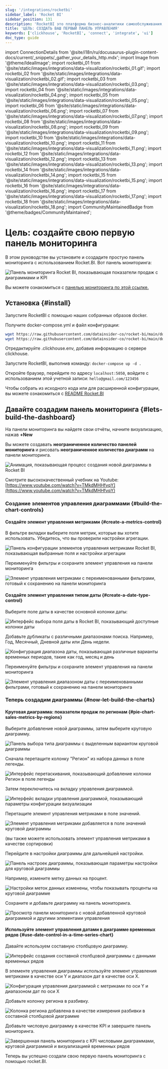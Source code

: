 ```yaml
---
slug: '/integrations/rocketbi'
sidebar_label: 'Rocket BI'
sidebar_position: 131
description: 'RocketBI это платформа бизнес-аналитики самообслуживания, которая'
title: 'ЦЕЛЬ: СОЗДАТЬ ВАШ ПЕРВЫЙ ПАНЕЛЬ УПРАВЛЕНИЯ'
keywords: ['clickhouse', 'RocketBI', 'connect', 'integrate', 'ui']
doc_type: guide
---
```

import ConnectionDetails from '@site/i18n/ru/docusaurus-plugin-content-docs/current/_snippets/_gather_your_details_http.mdx';
import Image from '@theme/IdealImage';
import rocketbi_01 from '@site/static/images/integrations/data-visualization/rocketbi_01.gif';
import rocketbi_02 from '@site/static/images/integrations/data-visualization/rocketbi_02.gif';
import rocketbi_03 from '@site/static/images/integrations/data-visualization/rocketbi_03.png';
import rocketbi_04 from '@site/static/images/integrations/data-visualization/rocketbi_04.png';
import rocketbi_05 from '@site/static/images/integrations/data-visualization/rocketbi_05.png';
import rocketbi_06 from '@site/static/images/integrations/data-visualization/rocketbi_06.png';
import rocketbi_07 from '@site/static/images/integrations/data-visualization/rocketbi_07.png';
import rocketbi_08 from '@site/static/images/integrations/data-visualization/rocketbi_08.png';
import rocketbi_09 from '@site/static/images/integrations/data-visualization/rocketbi_09.png';
import rocketbi_10 from '@site/static/images/integrations/data-visualization/rocketbi_10.png';
import rocketbi_11 from '@site/static/images/integrations/data-visualization/rocketbi_11.png';
import rocketbi_12 from '@site/static/images/integrations/data-visualization/rocketbi_12.png';
import rocketbi_13 from '@site/static/images/integrations/data-visualization/rocketbi_13.png';
import rocketbi_14 from '@site/static/images/integrations/data-visualization/rocketbi_14.png';
import rocketbi_15 from '@site/static/images/integrations/data-visualization/rocketbi_15.png';
import rocketbi_16 from '@site/static/images/integrations/data-visualization/rocketbi_16.png';
import rocketbi_17 from '@site/static/images/integrations/data-visualization/rocketbi_17.png';
import rocketbi_18 from '@site/static/images/integrations/data-visualization/rocketbi_18.png';
import CommunityMaintainedBadge from '@theme/badges/CommunityMaintained';


# Цель: создайте свою первую панель мониторинга

<CommunityMaintainedBadge/>

В этом руководстве вы установите и создадите простую панель мониторинга с использованием Rocket.BI.
Вот панель мониторинга:

<Image size="md" img={rocketbi_01} alt="Панель мониторинга Rocket BI, показывающая показатели продаж с диаграммами и KPI" border />
<br/>

Вы можете ознакомиться с [панелью мониторинга по этой ссылке.](https://demo.rocket.bi/dashboard/sales-dashboard-7?token=7eecf750-cbde-4c53-8fa8-8b905fec667e)

## Установка {#install}

Запустите RocketBI с помощью наших собранных образов docker.

Получите docker-compose.yml и файл конфигурации:

```bash
wget https://raw.githubusercontent.com/datainsider-co/rocket-bi/main/docker/docker-compose.yml
wget https://raw.githubusercontent.com/datainsider-co/rocket-bi/main/docker/.clickhouse.env
```
Отредактируйте .clickhouse.env, добавив информацию о сервере clickhouse.

Запустите RocketBI, выполнив команду: ``` docker-compose up -d . ```

Откройте браузер, перейдите по адресу ```localhost:5050```, войдите с использованием этой учетной записи: ```hello@gmail.com/123456```

Чтобы собрать из исходного кода или для расширенной конфигурации, вы можете ознакомиться с [README Rocket.BI](https://github.com/datainsider-co/rocket-bi/blob/main/README.md)

## Давайте создадим панель мониторинга {#lets-build-the-dashboard}

На панели мониторинга вы найдете свои отчёты, начните визуализацию, нажав **+New**

Вы можете создавать **неограниченное количество панелей мониторинга** и рисовать **неограниченное количество диаграмм** на панели мониторинга.

<Image size="md" img={rocketbi_02} alt="Анимация, показывающая процесс создания новой диаграммы в Rocket BI" border />
<br/>

Смотрите высококачественный учебник на Youtube: [https://www.youtube.com/watch?v=TMkdMHHfvqY](https://www.youtube.com/watch?v=TMkdMHHfvqY)

### Создание элементов управления диаграммами {#build-the-chart-controls}

#### Создайте элемент управления метриками {#create-a-metrics-control}
В фильтре вкладки выберите поля метрик, которые вы хотите использовать. Убедитесь, что вы проверили настройки агрегации.

<Image size="md" img={rocketbi_03} alt="Панель конфигурации элементов управления метриками Rocket BI, показывающая выбранные поля и настройки агрегации" border />
<br/>

Переименуйте фильтры и сохраните элемент управления на панели мониторинга

<Image size="md" img={rocketbi_04} alt="Элемент управления метриками с переименованными фильтрами, готовый к сохранению на панели мониторинга" border />

#### Создайте элемент управления типом даты {#create-a-date-type-control}
Выберите поле даты в качестве основной колонки даты:

<Image size="md" img={rocketbi_05} alt="Интерфейс выбора поля даты в Rocket BI, показывающий доступные колонки даты" border />
<br/>

Добавьте дубликаты с различными диапазонами поиска. Например, Год, Месячный, Дневной даты или День недели.

<Image size="md" img={rocketbi_06} alt="Конфигурация диапазона даты, показывающая различные варианты временных периодов, такие как год, месяц и день" border />
<br/>

Переименуйте фильтры и сохраните элемент управления на панели мониторинга

<Image size="md" img={rocketbi_07} alt="Элемент управления диапазоном даты с переименованными фильтрами, готовый к сохранению на панели мониторинга" border />

### Теперь создадим диаграммы {#now-let-build-the-charts}

#### Круговая диаграмма: показатели продаж по регионам {#pie-chart-sales-metrics-by-regions}
Выберите добавление новой диаграммы, затем выберите круговую диаграмму.

<Image size="md" img={rocketbi_08} alt="Панель выбора типа диаграммы с выделенным вариантом круговой диаграммы" border />
<br/>

Сначала перетащите колонку "Регион" из набора данных в поле легенды.

<Image size="md" img={rocketbi_09} alt="Интерфейс перетаскивания, показывающий добавление колонки Регион в поле легенды" border />
<br/>

Затем переключитесь на вкладку управления диаграммой.

<Image size="md" img={rocketbi_10} alt="Интерфейс вкладки управления диаграммой, показывающий параметры конфигурации визуализации" border />
<br/>

Перетащите элемент управления метриками в поле значений.

<Image size="md" img={rocketbi_11} alt="Элемент управления метриками добавляется в поле значений круговой диаграммы" border />
<br/>

(вы также можете использовать элемент управления метриками в качестве сортировки)

Перейдите в настройки диаграммы для дальнейшей настройки.

<Image size="md" img={rocketbi_12} alt="Панель настроек диаграммы, показывающая параметры настройки для круговой диаграммы" border />
<br/>

Например, измените метку данных на процент.

<Image size="md" img={rocketbi_13} alt="Настройки меток данных изменены, чтобы показывать проценты на круговой диаграмме" border />
<br/>

Сохраните и добавьте диаграмму на панель мониторинга.

<Image size="md" img={rocketbi_14} alt="Просмотр панели мониторинга с новой добавленной круговой диаграммой и другими элементами управления" border />

#### Используйте элемент управления датами в диаграмме временных рядов {#use-date-control-in-a-time-series-chart}
Давайте используем составную столбцовую диаграмму.

<Image size="md" img={rocketbi_15} alt="Интерфейс создания составной столбцовой диаграммы с данными временных рядов" border />
<br/>

В элементе управления диаграммы используйте элемент управления метриками в качестве оси Y и диапазон дат в качестве оси X.

<Image size="md" img={rocketbi_16} alt="Конфигурация управления диаграммой с метриками по оси Y и диапазоном дат по оси X" border />
<br/>

Добавьте колонку региона в разбивку.

<Image size="md" img={rocketbi_17} alt="Колонка региона добавлена в качестве измерения разбивки в составной столбцовой диаграмме" border />
<br/>

Добавьте числовую диаграмму в качестве KPI и завершите панель мониторинга.

<Image size="md" img={rocketbi_18} alt="Завершенная панель мониторинга с KPI числовыми диаграммами, круговой диаграммой и визуализацией временных рядов" border />
<br/>

Теперь вы успешно создали свою первую панель мониторинга с помощью rocket.BI.